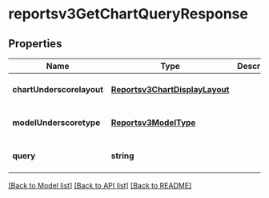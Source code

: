 # reportsv3GetChartQueryResponse

## Properties
Name | Type | Description | Notes
------------ | ------------- | ------------- | -------------
**chartUnderscorelayout** | [**Reportsv3ChartDisplayLayout**](Reportsv3ChartDisplayLayout.md) |  | [optional] [default to null]
**modelUnderscoretype** | [**Reportsv3ModelType**](Reportsv3ModelType.md) |  | [optional] [default to null]
**query** | **string** |  | [optional] [default to null]

[[Back to Model list]](../README.md#documentation-for-models) [[Back to API list]](../README.md#documentation-for-api-endpoints) [[Back to README]](../README.md)


